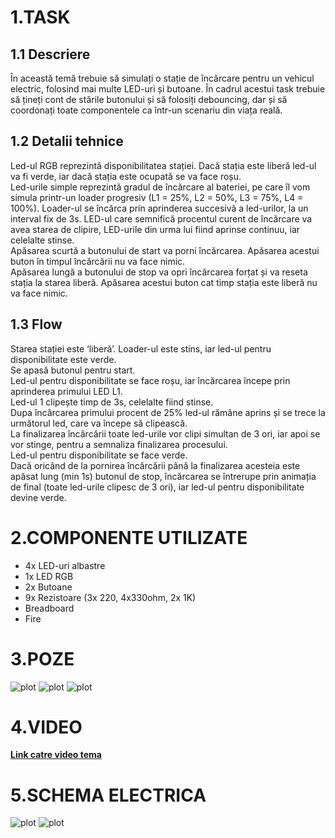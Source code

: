   # 1.TASK
  ## 1.1 Descriere
  În această temă trebuie să simulați o stație de încărcare pentru un vehicul electric, folosind mai multe LED-uri și butoane. În cadrul acestui task trebuie să țineți cont de stările butonului și să folosiți debouncing, dar și să coordonați toate componentele ca într-un scenariu din viața reală.
  ## 1.2 Detalii tehnice
  Led-ul RGB reprezintă disponibilitatea stației. Dacă stația este liberă led-ul va fi verde, iar dacă stația este ocupată se va face roșu.<br />
  Led-urile simple reprezintă gradul de încărcare al bateriei, pe care îl vom simula printr-un loader progresiv (L1 = 25%, L2 = 50%, L3 = 75%, L4 = 100%). Loader-ul se încărca prin aprinderea succesivă a led-urilor, la un interval fix de 3s. LED-ul care semnifică procentul curent de încărcare va avea starea de clipire, LED-urile din urma lui fiind aprinse continuu, iar celelalte stinse.<br />
  Apăsarea scurtă a butonului de start va porni încărcarea. Apăsarea acestui buton în timpul încărcării nu va face nimic.<br />
  Apăsarea lungă a butonului de stop va opri încărcarea forțat și va reseta stația la starea liberă. Apăsarea acestui buton cat timp stația este liberă nu va face nimic.<br />
  ## 1.3 Flow
  Starea stației este ‘liberă’. Loader-ul este stins, iar led-ul pentru disponibilitate este verde.<br />
  Se apasă butonul pentru start.<br />
  Led-ul pentru disponibilitate se face roșu, iar încărcarea începe prin aprinderea primului LED L1.<br />
  Led-ul 1 clipește timp de 3s, celelalte fiind stinse.<br />
  Dupa încărcarea primului procent de 25% led-ul rămâne aprins și se trece la următorul led, care va începe să clipească.<br />
  La finalizarea încărcării toate led-urile vor clipi simultan de 3 ori, iar apoi se vor stinge, pentru a semnaliza finalizarea procesului.<br />
  Led-ul pentru disponibilitate se face verde.<br />
  Dacă oricând de la pornirea încărcării până la finalizarea acesteia este apăsat lung (min 1s) butonul de stop, încărcarea se întrerupe prin animația de final (toate led-urile clipesc de 3 ori), iar led-ul pentru disponibilitate devine verde.<br />
  # 2.COMPONENTE UTILIZATE
  * 4x LED-uri albastre
  * 1x LED RGB 
  * 2x Butoane 
  * 9x Rezistoare (3x 220, 4x330ohm, 2x 1K)
  * Breadboard
  * Fire
  # 3.POZE
  ![plot](./media/20241021_111825.jpg)
  ![plot](./media/20241021_111759.jpg)
  ![plot](./media/20241021_111751.jpg)
  # 4.VIDEO
  **[Link catre video tema](https://youtu.be/zDlavsIdSk8)**
  # 5.SCHEMA ELECTRICA
  ![plot](./media/T1.3.PNG)
  ![plot](./media/T1.4.PNG)

